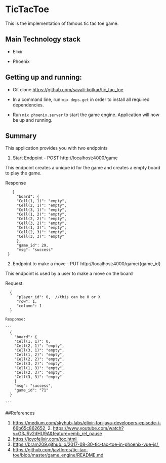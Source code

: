 # TicTacToe

 This is the implementation of famous tic tac toe game.

## Main Technology stack

* Elixir

* Phoenix

## Getting up and running:

* Git clone https://github.com/sayali-kotkar/tic_tac_toe

* In a command line, run `mix deps.get` in order to install all required dependencies.

* Run `mix phoenix.server` to start the game engine.  Application will now be up and running.

## Summary

This application  provides you with two endpoints

 1. Start Endpoint - POST http://localhost:4000/game

  This endpoint creates a unique id for the game and creates a empty board to play the game.

   Response
   ```
      {
        "board": {
        "Cell(1, 1)": "empty",
        "Cell(2, 1)": "empty",
        "Cell(3, 1)": "empty",
        "Cell(1, 2)": "empty",
        "Cell(2, 2)": "empty",
        "Cell(3, 2)": "empty",
        "Cell(1, 3)": "empty",
        "Cell(2, 3)": "empty",
        "Cell(3, 3)": "empty"
        },
        "game_id": 29,
        "msg": "success"
    }
   ```

  2. Endpoint to make a move - PUT http://localhost:4000/game/{game_id}

   This endpoint is used by a user to make a move on the board

   Request:
   ```
     {
        "player_id": 0,  //this can be 0 or X
        "row": 1,
        "column": 1    
     }
   ```
    Response:

    ```
      {
        "board": {
        "Cell(1, 1)": 0,
        "Cell(2, 1)": "empty",
        "Cell(3, 1)": "empty",
        "Cell(1, 2)": "empty",
        "Cell(2, 2)": "empty",
        "Cell(3, 2)": "empty",
        "Cell(1, 3)": "empty",
        "Cell(2, 3)": "empty",
        "Cell(3, 3)": "empty"
        }
        "msg": "success",
        "game_id": "71"
      }

    ```
##References
1. https://medium.com/skyhub-labs/elixir-for-java-developers-episode-i-66b65c862652 
2. https://www.youtube.com/watch?v=G3JRv2dHU9A&feature=emb_rel_pause
3. https://joyofelixir.com/toc.html 
4. https://bram209.github.io/2017-08-30-tic-tac-toe-in-phoenix-vue-js/ 
5. https://github.com/javflores/tic-tac-toe/blob/master/game_engine/README.md
